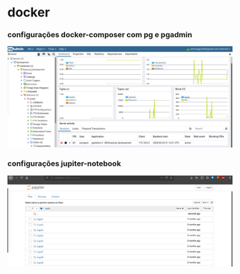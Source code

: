# docker

### configurações docker-composer com pg e pgadmin
![Alt text](db-pg-pgadmin.png?raw=true "pgadmin4 com banco de dados")

### configurações jupiter-notebook
![Alt text](jupiter.png?raw=true "pgadmin4 com banco de dados")
